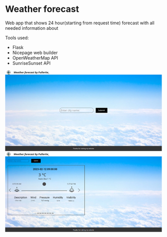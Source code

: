 
# Weather forecast

Web app that shows 24 hour(starting from request time) forecast with all needed information about 

Tools used:
- Flask
- Nicepage web builder
- OpenWeatherMap API
- SunriseSunset API

![Default page screenshot](preview/demo-default.png)
![Forecast page screenshot](preview/demo.png)
